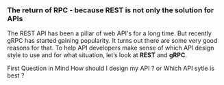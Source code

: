 ### The return of RPC -  because REST is not only the solution for APIs

The REST API has been a pillar of web API's for a long time. But recently gRPC has started gaining popularity. It turns out there are some very good reasons for that. To help API developers make sense of which API design style to use and for what situation, let’s look at **REST** and **gRPC**.

First Question in Mind
How should I design my API ? or Which API sytle is best ?

<!--stackedit_data:
eyJoaXN0b3J5IjpbLTEzODIxMTUzNDEsMzA4NzMwNTM5LC0xMz
QyMjMyMTgsLTIxMDY5ODQ2MjUsLTMzMjQ1NTM2M119
-->